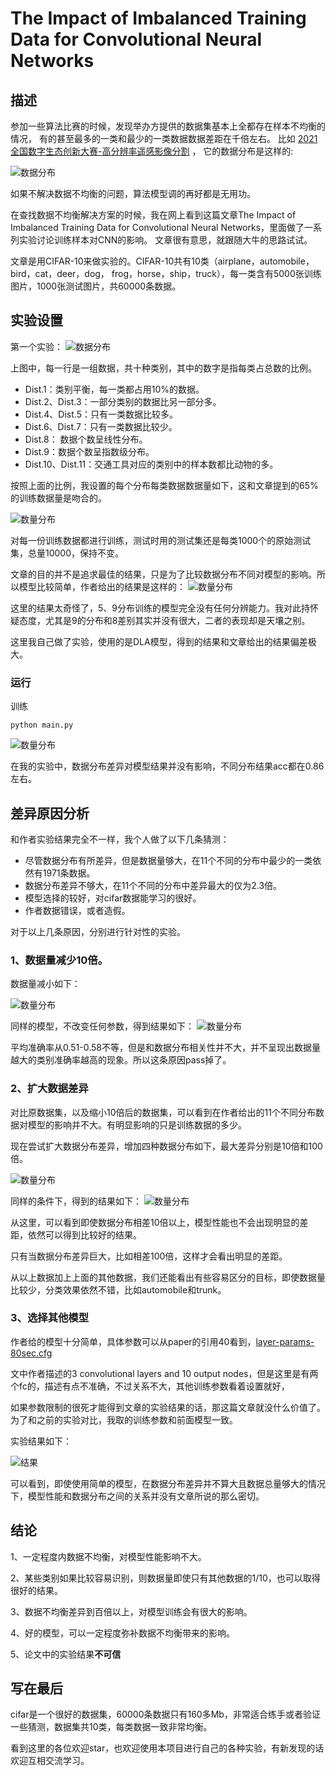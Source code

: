 # The Impact of Imbalanced Training Data for Convolutional Neural Networks

## 描述
参加一些算法比赛的时候，发现举办方提供的数据集基本上全都存在样本不均衡的情况，
有的甚至最多的一类和最少的一类数据数据差距在千倍左右。
比如 [2021全国数字生态创新大赛-高分辨率遥感影像分割](https://tianchi.aliyun.com/competition/entrance/531860/introduction) ，
它的数据分布是这样的:

![数据分布](assets/md_file/percents.png)

如果不解决数据不均衡的问题，算法模型调的再好都是无用功。

在查找数据不均衡解决方案的时候，我在网上看到这篇文章The Impact of Imbalanced Training Data for Convolutional Neural Networks，里面做了一系列实验讨论训练样本对CNN的影响。
文章很有意思，就跟随大牛的思路试试。

文章是用CIFAR-10来做实验的。CIFAR-10共有10类（airplane，automobile，bird，cat，deer，dog， frog，horse，ship，truck），每一类含有5000张训练图片，1000张测试图片，共60000条数据。

                                          
## 实验设置
第一个实验：
![数据分布](assets/md_file/distributions.png)

上图中，每一行是一组数据，共十种类别，其中的数字是指每类占总数的比例。

* Dist.1：类别平衡，每一类都占用10%的数据。
* Dist.2、Dist.3：一部分类别的数据比另一部分多。
* Dist.4、Dist.5：只有一类数据比较多。
* Dist.6、Dist.7：只有一类数据比较少。
* Dist.8： 数据个数呈线性分布。
* Dist.9：数据个数呈指数级分布。
* Dist.10、Dist.11：交通工具对应的类别中的样本数都比动物的多。

按照上面的比例，我设置的每个分布每类数据数据量如下，这和文章提到的65%的训练数据量是吻合的。

![数量分布](assets/md_file/nums.png)

对每一份训练数据都进行训练，测试时用的测试集还是每类1000个的原始测试集，总量10000，保持不变。

文章的目的并不是追求最佳的结果，只是为了比较数据分布不同对模型的影响。所以模型比较简单，作者给出的结果是这样的：
![数量分布](assets/md_file/Distribution_performance.png)

这里的结果太奇怪了，5、9分布训练的模型完全没有任何分辨能力。我对此持怀疑态度，尤其是9的分布和8差别其实并没有很大，二者的表现却是天壤之别。

这里我自己做了实验，使用的是DLA模型，得到的结果和文章给出的结果偏差极大。

### 运行
训练
```shell
python main.py
```

![数量分布](assets/md_file/my_res.png)



在我的实验中，数据分布差异对模型结果并没有影响，不同分布结果acc都在0.86左右。

## 差异原因分析
和作者实验结果完全不一样，我个人做了以下几条猜测：

* 尽管数据分布有所差异，但是数据量够大，在11个不同的分布中最少的一类依然有1971条数据。
* 数据分布差异不够大，在11个不同的分布中差异最大的仅为2.3倍。
* 模型选择的较好，对cifar数据能学习的很好。
* 作者数据错误，或者造假。

对于以上几条原因，分别进行针对性的实验。
### 1、数据量减少10倍。

数据量减小如下：

![数量分布](assets/md_file/dist_small.png)

同样的模型，不改变任何参数，得到结果如下：
![数量分布](assets/md_file/my_small_res.png)

平均准确率从0.51-0.58不等，但是和数据分布相关性并不大，并不呈现出数据量越大的类别准确率越高的现象。所以这条原因pass掉了。

### 2、扩大数据差异
对比原数据集，以及缩小10倍后的数据集，可以看到在作者给出的11个不同分布数据对模型的影响并不大。有明显影响的只是训练数据的多少。

现在尝试扩大数据分布差异，增加四种数据分布如下，最大差异分别是10倍和100倍。

![数量分布](assets/md_file/iShot2021-02-24.png)

同样的条件下，得到的结果如下：
![数量分布](assets/md_file/iShot2021-02-24-22.48.41.png)

从这里，可以看到即使数据分布相差10倍以上，模型性能也不会出现明显的差距，依然可以得到比较好的结果。

只有当数据分布差异巨大，比如相差100倍，这样才会看出明显的差距。

从以上数据加上上面的其他数据，我们还能看出有些容易区分的目标，即使数据量比较少，分类效果依然不错，比如automobile和trunk。
### 3、选择其他模型
作者给的模型十分简单，具体参数可以从paper的引用40看到，[layer-params-80sec.cfg](https://github.com/dnouri/cuda-convnet/blob/master/example-layers/layer-params-80sec.cfg)

文中作者描述的3 convolutional layers and 10 output nodes，但是这里是有两个fc的，描述有点不准确，不过关系不大，其他训练参数看着设置就好，

如果参数限制的很死才能得到文章的实验结果的话，那这篇文章就没什么价值了。为了和之前的实验对比，我取的训练参数和前面模型一致。

实验结果如下：

![结果](assets/md_file/iShot2021-02-25-20.11.48.png)

可以看到，即使使用简单的模型，在数据分布差异并不算大且数据总量够大的情况下，模型性能和数据分布之间的关系并没有文章所说的那么密切。




## 结论
1、一定程度内数据不均衡，对模型性能影响不大。

2、某些类别如果比较容易识别，则数据量即使只有其他数据的1/10，也可以取得很好的结果。

3、数据不均衡差异到百倍以上，对模型训练会有很大的影响。

4、好的模型，可以一定程度弥补数据不均衡带来的影响。

5、论文中的实验结果**不可信**

## 写在最后

cifar是一个很好的数据集，60000条数据只有160多Mb，非常适合练手或者验证一些猜测，数据集共10类，每类数据一致非常均衡。

看到这里的各位欢迎star，也欢迎使用本项目进行自己的各种实验，有新发现的话欢迎互相交流学习。





